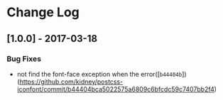# Change Log

## [1.0.0] - 2017-03-18
### Bug Fixes
- not find the font-face exception when the error([`b44404b`])(https://github.com/kidney/postcss-iconfont/commit/b44404bca5022575a6809c6bfcdc59c7407bb2f4)
